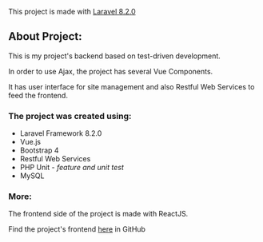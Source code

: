 This project is made with [Laravel 8.2.0](https://laravel.com/)

## About Project:

This is my project's backend based on test-driven development.

In order to use Ajax, the project has several Vue Components.

It has user interface for site management and also Restful Web Services to feed the frontend.

### The project was created using:

* Laravel Framework 8.2.0
* Vue.js
* Bootstrap 4
* Restful Web Services
* PHP Unit - *feature and unit test*
* MySQL


### More:

The frontend side of the project is made with ReactJS.

Find the project's frontend [here](https://github.com/minaTfn/Remini-Front) in GitHub
